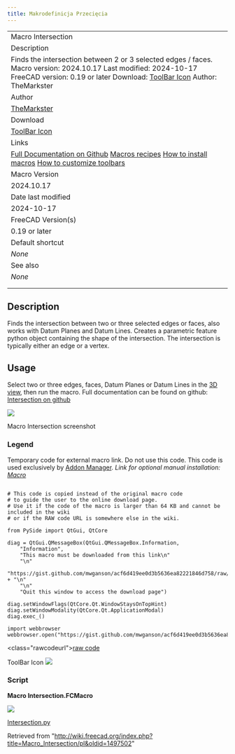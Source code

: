 ```yaml
---
title: Makrodefinicja Przecięcia
---
```


|                                                                                                                                                                                                                                                                           |
| ------------------------------------------------------------------------------------------------------------------------------------------------------------------------------------------------------------------------------------------------------------------------- |
| Macro Intersection                                                                                                                                                                                                                                                        |
| Description                                                                                                                                                                                                                                                               |
| Finds the intersection between 2 or 3 selected edges / faces. Macro version: 2024.10.17 Last modified: 2024-10-17 FreeCAD version: 0.19 or later Download: [ToolBar Icon](https://wiki.freecadweb.org/images/e/e7/Intersection_Icon.svg) Author: TheMarkster              |
| Author                                                                                                                                                                                                                                                                    |
| [TheMarkster](/index.php?title=User:TheMarkster&action=edit&redlink=1 "User:TheMarkster (page does not exist)")                                                                                                                                                           |
| Download                                                                                                                                                                                                                                                                  |
| [ToolBar Icon](https://wiki.freecadweb.org/images/e/e7/Intersection_Icon.svg)                                                                                                                                                                                             |
| Links                                                                                                                                                                                                                                                                     |
| [Full Documentation on Github](https://github.com/mwganson/intersection) [Macros recipes](/Macros_recipes "Macros recipes") [How to install macros](/How_to_install_macros "How to install macros") [How to customize toolbars](/Customize_Toolbars "Customize Toolbars") |
| Macro Version                                                                                                                                                                                                                                                             |
| 2024.10.17                                                                                                                                                                                                                                                                |
| Date last modified                                                                                                                                                                                                                                                        |
| 2024-10-17                                                                                                                                                                                                                                                                |
| FreeCAD Version(s)                                                                                                                                                                                                                                                        |
| 0.19 or later                                                                                                                                                                                                                                                             |
| Default shortcut                                                                                                                                                                                                                                                          |
| _None_                                                                                                                                                                                                                                                                    |
| See also                                                                                                                                                                                                                                                                  |
| _None_                                                                                                                                                                                                                                                                    |
|                                                                                                                                                                                                                                                                           |
|                                                                                                                                                                                                                                                                           |

## Description

Finds the intersection between two or three selected edges or faces, also works with Datum Planes and Datum Lines. Creates a parametric feature python object containing the shape of the intersection. The intersection is typically either an edge or a vertex.

## Usage

Select two or three edges, faces, Datum Planes or Datum Lines in the [3D view](/3D_view "3D view"), then run the macro. Full documentation can be found on github: [Intersection on github](https://github.com/mwganson/intersection)

![](/images/Macro_Intersection_scr.png)

Macro Intersection screenshot

### Legend

Temporary code for external macro link. Do not use this code. This code is used exclusively by [Addon Manager](/Std_AddonMgr "Std AddonMgr"). _Link for optional manual installation: [Macro](https://gist.github.com/mwganson/acf6d419ee0d3b5636ea82221846d758/raw/dff80f8b50d83312e936104f6b062b88279add64/Intersection.py)_

```

# This code is copied instead of the original macro code
# to guide the user to the online download page.
# Use it if the code of the macro is larger than 64 KB and cannot be included in the wiki
# or if the RAW code URL is somewhere else in the wiki.

from PySide import QtGui, QtCore

diag = QtGui.QMessageBox(QtGui.QMessageBox.Information,
    "Information",
    "This macro must be downloaded from this link\n"
    "\n"
    "https://gist.github.com/mwganson/acf6d419ee0d3b5636ea82221846d758/raw/dff80f8b50d83312e936104f6b062b88279add64/Intersection.py" + "\n"
    "\n"
    "Quit this window to access the download page")

diag.setWindowFlags(QtCore.Qt.WindowStaysOnTopHint)
diag.setWindowModality(QtCore.Qt.ApplicationModal)
diag.exec_()

import webbrowser
webbrowser.open("https://gist.github.com/mwganson/acf6d419ee0d3b5636ea82221846d758/raw/dff80f8b50d83312e936104f6b062b88279add64/Intersection.py")

```

<class="rawcodeurl"><a href="<https://gist.github.com/mwganson/acf6d419ee0d3b5636ea82221846d758/raw/dff80f8b50d83312e936104f6b062b88279add64/Intersection.py>">raw code</a>

ToolBar Icon
![](/images/Intersection_Icon.svg)

### Script

**Macro Intersection.FCMacro**

[![](/images/Nuvola_apps_download_manager.png)](https://gist.github.com/mwganson/acf6d419ee0d3b5636ea82221846d758)

[Intersection.py](https://gist.github.com/mwganson/acf6d419ee0d3b5636ea82221846d758)

Retrieved from "<http://wiki.freecad.org/index.php?title=Macro_Intersection/pl&oldid=1497502>"
